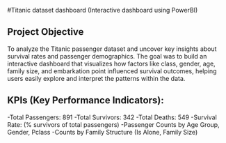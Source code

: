 #Titanic dataset dashboard (Interactive dashboard using PowerBI)
## Project Objective
To analyze the Titanic passenger dataset and uncover key insights about survival rates and passenger demographics. The goal was to build an interactive dashboard that visualizes how factors like class, gender, age, family size, and embarkation point influenced survival outcomes, helping users easily explore and interpret the patterns within the data.

## KPIs (Key Performance Indicators):
-Total Passengers: 891
-Total Survivors: 342
-Total Deaths: 549
-Survival Rate: (% survivors of total passengers)
-Passenger Counts by Age Group, Gender, Pclass
-Counts by Family Structure (Is Alone, Family Size)
